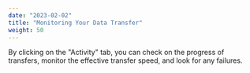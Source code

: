 ```yaml
---
date: "2023-02-02"
title: "Monitoring Your Data Transfer"
weight: 50
---
```


By clicking on the "Activity" tab, you can check on the progress of transfers, monitor the effective transfer speed, and look for any failures.

